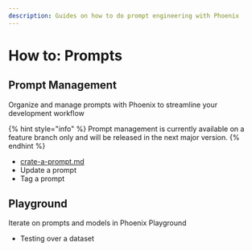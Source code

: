 ```yaml
---
description: Guides on how to do prompt engineering with Phoenix
---
```


# How to: Prompts

## Prompt Management

Organize and manage prompts with Phoenix to streamline your development workflow

{% hint style="info" %}
Prompt management is currently available on a feature branch only and will be released in the next major version.
{% endhint %}

* [crate-a-prompt.md](crate-a-prompt.md "mention")
* Update a prompt
* Tag a prompt

## Playground

Iterate on prompts and models in Phoenix Playground

* Testing over a dataset



